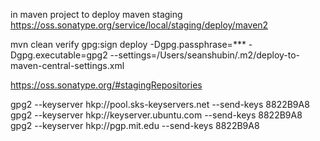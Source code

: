 
in maven project to deploy
    <distributionManagement>
        <repository>
            <id>maven staging</id>
            <url>https://oss.sonatype.org/service/local/staging/deploy/maven2</url>
        </repository>
    </distributionManagement>


mvn clean verify gpg:sign deploy -Dgpg.passphrase=*** -Dgpg.executable=gpg2 --settings=/Users/seanshubin/.m2/deploy-to-maven-central-settings.xml

https://oss.sonatype.org/#stagingRepositories

gpg2 --keyserver hkp://pool.sks-keyservers.net --send-keys 8822B9A8
gpg2 --keyserver hkp://keyserver.ubuntu.com --send-keys 8822B9A8
gpg2 --keyserver hkp://pgp.mit.edu --send-keys 8822B9A8
